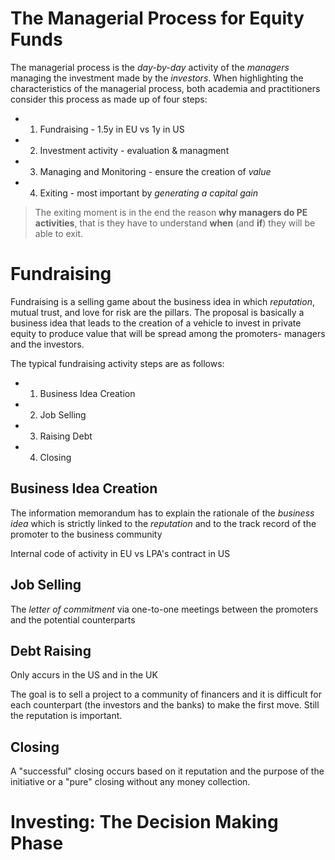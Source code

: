 # The Managerial Process for Equity Funds

The managerial process is the *day-by-day* activity of the *managers* managing the investment made by the *investors*.
When highlighting the characteristics of the managerial process, 
both academia and practitioners consider this process as made up of four steps:
- 1. Fundraising - 1.5y in EU vs 1y in US
- 2. Investment activity - evaluation & managment
- 3. Managing and Monitoring - ensure the creation of *value*
- 4. Exiting - most important by *generating a capital gain*

>The exiting moment is in the end the reason **why managers do PE activities**, 
that is they have to understand **when** (and **if**) they will be able to exit.

# Fundraising

Fundraising is a selling game about the business idea in which *reputation*, mutual trust, and love for risk are the pillars.
The proposal is basically a business idea that leads to the creation of a vehicle to invest in private equity to produce value that will be spread among the promoters- managers and the investors.

The typical fundraising activity steps are as follows:
- 1.  Business Idea Creation 
- 2.  Job Selling
- 3.  Raising Debt
- 4.  Closing

## Business Idea Creation

The information memorandum has to explain the rationale of the *business idea* which is strictly linked to 
the *reputation* and to the track record of the promoter to the business community

Internal code of activity in EU vs LPA's contract in US

## Job Selling

The *letter of commitment* via one-to-one meetings between the promoters and the potential counterparts

## Debt Raising

Only accurs in the US and in the UK 

The goal is to sell a project to a community of financers and it is difficult for each counterpart (the investors and the banks)
to make the first move. Still the reputation is important.

## Closing

A "successful" closing occurs based on it reputation and the purpose of the initiative or a "pure" closing without any money collection.


# Investing: The Decision Making Phase
